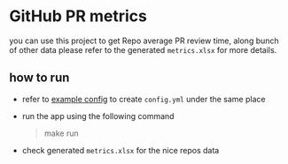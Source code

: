 # GitHub PR metrics
you can use this project to get Repo average PR review time, along bunch of other data
please refer to the generated `metrics.xlsx` for more details.

## how to run 
* refer to [example config](./example.config.yaml) to create `config.yml` under the same place
* run the app using the following command 
  >make run
   
* check generated `metrics.xlsx` for the nice repos data


